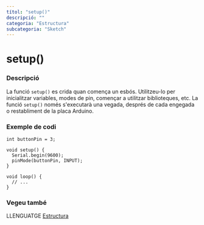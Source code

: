 ```yaml
---
títol: "setup()"
descripció: ""
categoria: "Estructura"
subcategoria: "Sketch"
---
```


# setup()

### Descripció

La funció `setup()` es crida quan comença un esbós. Utilitzeu-lo per inicialitzar variables, modes de pin, començar a utilitzar biblioteques, etc. La funció `setup()` només s'executarà una vegada, després de cada engegada o restabliment de la placa Arduino.

### Exemple de codi

```
int buttonPin = 3;

void setup() {
  Serial.begin(9600);
  pinMode(buttonPin, INPUT);
}

void loop() {
  // ...
}
```

### Vegeu també

LLENGUATGE [Estructura](../../Estructura.md)
